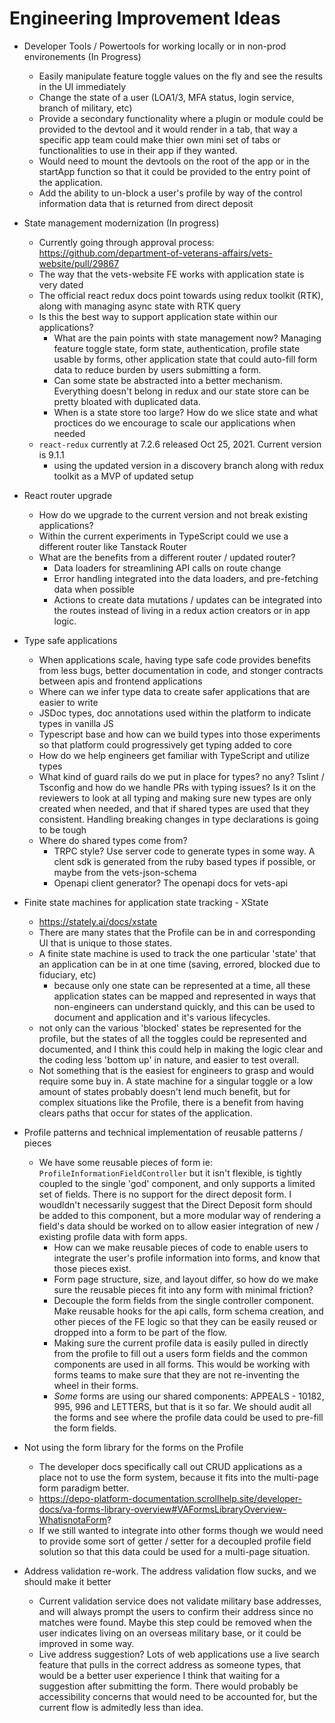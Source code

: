 # Engineering Improvement Ideas


- Developer Tools / Powertools for working locally or in non-prod environements (In Progress)
  - Easily manipulate feature toggle values on the fly and see the results in the UI immediately
  - Change the state of a user (LOA1/3, MFA status, login service, branch of military, etc)
  - Provide a secondary functionality where a plugin or module could be provided to the devtool and it would render in a tab, that way a specific app team could make thier own mini set of tabs or functionalities to use in their app if they wanted.
  - Would need to mount the devtools on the root of the app or in the startApp function so that it could be provided to the entry point of the application.
  - Add the ability to un-block a user's profile by way of the control information data that is returned from direct deposit

- State management modernization (In progress)
  - Currently going through approval process: https://github.com/department-of-veterans-affairs/vets-website/pull/29867   
  - The way that the vets-website FE works with application state is very dated
  - The official react redux docs point towards using redux toolkit (RTK), along with managing async state with RTK query
  - Is this the best way to support application state within our applications?
    - What are the pain points with state management now? Managing feature toggle state, form state, authentication, profile state usable by forms, other application state that could auto-fill form data to reduce burden by users submitting a form.
    - Can some state be abstracted into a better mechanism. Everything doesn't belong in redux and our state store can be pretty bloated with duplicated data.
    - When is a state store too large? How do we slice state and what proctices do we encourage to scale our applications when needed
  - `react-redux` currently at 7.2.6 released Oct 25, 2021. Current version is 9.1.1
    - using the updated version in a discovery branch along with redux toolkit as a MVP of updated setup

- React router upgrade
  - How do we upgrade to the current version and not break existing applications?
  - Within the current experiments in TypeScript could we use a different router like Tanstack Router
  - What are the benefits from a different router / updated router?
    - Data loaders for streamlining API calls on route change
    - Error handling integrated into the data loaders, and pre-fetching data when possible
    - Actions to create data mutations / updates can be integrated into the routes instead of living in a redux action creators or in app logic.
   
- Type safe applications
  - When applications scale, having type safe code provides benefits from less bugs, better documentation in code, and stonger contracts between apis and frontend applications
  - Where can we infer type data to create safer applications that are easier to write
  - JSDoc types, doc annotations used within the platform to indicate types in vanilla JS
  - Typescript base and how can we build types into those experiments so that platform could progressively get typing added to core
  - How do we help engineers get familiar with TypeScript and utilize types
  - What kind of guard rails do we put in place for types? no any? Tslint / Tsconfig and how do we handle PRs with typing issues? Is it on the reviewers to look at all typing and making sure new types are only created when needed, and that if shared types are used that they consistent. Handling breaking changes in type declarations is going to be tough
  - Where do shared types come from?
    - TRPC style? Use server code to generate types in some way. A clent sdk is generated from the ruby based types if possible, or maybe from the vets-json-schema
    - Openapi client generator? The openapi docs for vets-api

- Finite state machines for application state tracking - XState
  - https://stately.ai/docs/xstate
  - There are many states that the Profile can be in and corresponding UI that is unique to those states.
  - A finite state machine is used to track the  one particular 'state' that an application can be in at one time (saving, errored, blocked due to fiduciary, etc)
    - because only one state can be represented at a time, all these application states can be mapped and represented in ways that non-engineers can understand quickly, and this can be used to document and application and it's various lifecycles.
  - not only can the various 'blocked' states be represented for the profile, but the states of all the toggles could be represented and documented, and I think this could help in making the logic clear and the coding less 'bottom up' in nature, and easier to test overall.
  - Not something that is the easiest for engineers to grasp and would require some buy in. A state machine for a singular toggle or a low amount of states probably doesn't lend much benefit, but for complex situations like the Profile, there is a benefit from having clears paths that occur for states of the application.  

- Profile patterns and technical implementation of reusable patterns / pieces
  - We have some reusable pieces of form ie: `ProfileInformationFieldController` but it isn't flexible, is tightly coupled to the single 'god' component, and only supports a limited set of fields. There is no support for the direct deposit form. I woudldn't necessarily suggest that the Direct Deposit form should be added to this component, but a more modular way of rendering a field's data should be worked on to allow easier integration of new / existing profile data with form apps.
    - How can we make reusable pieces of code to enable users to integrate the user's profile information into forms, and know that those pieces exist.
    - Form page structure, size, and layout differ, so how do we make sure the reusable pieces fit into any form with minimal friction?
    - Decouple the form fields from the single controller component. Make reusable hooks for the api calls, form schema creation, and other pieces of the FE logic so that they can be easily reused or dropped into a form to be part of the flow.
    - Making sure the current profile data is easily pulled in directly from the profile to fill out a users form fields and the common components are used in all forms. This would be working with forms teams to make sure that they are not re-inventing the wheel in their forms.
    - _Some_ forms are using our shared components: APPEALS - 10182, 995, 996 and LETTERS, but that is it so far. We should audit all the forms and see where the profile data could be used to pre-fill the form fields.

- Not using the form library for the forms on the Profile
  - The developer docs specifically call out CRUD applications as a place not to use the form system, because it fits into the multi-page form paradigm better.
  - https://depo-platform-documentation.scrollhelp.site/developer-docs/va-forms-library-overview#VAFormsLibraryOverview-WhatisnotaForm?
  - If we still wanted to integrate into other forms though we would need to provide some sort of getter / setter for a decoupled profile field solution so that this data could be used for a multi-page situation. 

- Address validation re-work. The address validation flow sucks, and we should make it better
  - Current validation service does not validate military base addresses, and will always prompt the users to confirm their address since no matches were found. Maybe this step could be removed when the user indicates living on an overseas military base, or it could be improved in some way.
  - Live address suggestion? Lots of web applications use a live search feature that pulls in the correct address as someone types, that would be a better user experience I think that waiting for a suggestion after submitting the form. There would probably be accessibility concerns that would need to be accounted for, but the current flow is admitedly less than idea. 

